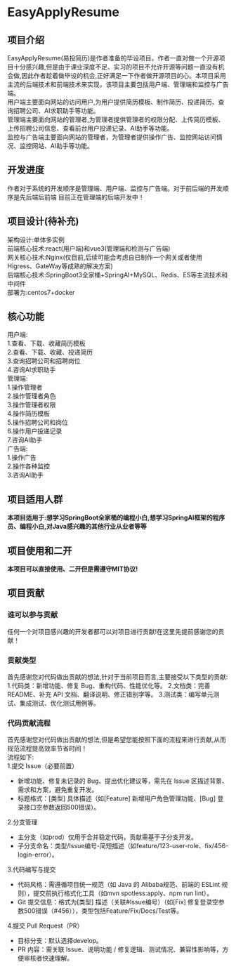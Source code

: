 # EasyApplyResume
## 项目介绍
EasyApplyResume(易投简历)是作者准备的毕设项目。作者一直对做一个开源项目十分感兴趣,但是由于课业深度不足、实习的项目不允许开源等问题一直没有机会做,因此作者趁着做毕设的机会,正好满足一下作者做开源项目的心。本项目采用主流的后端技术和前端技术来实现，该项目主要包括用户端、管理端和监控与广告端。<br>
用户端主要面向网站的访问用户,为用户提供简历模板、制作简历、投递简历、查询招聘公司、AI求职助手等功能。<br>
管理端主要面向网站的管理者,为管理者提供管理者的权限分配、上传简历模板、上传招聘公司信息、查看前台用户投递记录、AI助手等功能。<br>
监控与广告端主要面向网站的管理者，为管理者提供操作广告、监控网站访问情况、监控网站、AI助手等功能。
## 开发进度
作者对于系统的开发顺序是管理端、用户端、监控与广告端。对于前后端的开发顺序是先后端后前端
目前正在管理端的后端开发中！
## 项目设计(待补充)
架构设计:单体多实例<br>
前端核心技术:react(用户端)和vue3(管理端和检测与广告端)<br>
网关核心技术:Nginx(仅目前,后续可能会考虑自已制作一个网关或者使用Higress、GateWay等成熟的解决方案)<br>
后端核心技术:SpringBoot3全家桶+SpringAI+MySQL、Redis、ES等主流技术和中间件<br>
部署为:centos7+docker
## 核心功能
用户端:<br>
1.查看、下载、收藏简历模板<br>
2.查看、下载、收藏、投递简历<br>
3.查询招聘公司和招聘岗位<br>
4.咨询AI求职助手<br>
管理端:<br>
1.操作管理者<br>
2.操作管理者角色<br>
3.操作管理者权限<br>
4.操作简历模板<br>
5.操作招聘公司和岗位<br>
6.操作用户投递记录<br>
7.咨询AI助手<br>
广告端:<br>
1.操作广告<br>
2.操作各种监控<br>
3.咨询AI助手<br>
## 项目适用人群
**本项目适用于:想学习SpringBoot全家桶的编程小白,想学习SpringAI框架的程序员、编程小白,对Java感兴趣的其他行业从业者等等**
## 项目使用和二开
**本项目可以直接使用、二开但是需遵守MIT协议!**
## 项目贡献
### 谁可以参与贡献
任何一个对项目感兴趣的开发者都可以对项目进行贡献!在这里先提前感谢您的贡献！
### 贡献类型
首先感谢您对代码做出贡献的想法,针对于当前项目而言,主要接受以下类型的贡献:
1.代码类：新增功能、修复 Bug、重构代码、性能优化等。
2.文档类：完善 README、补充 API 文档、翻译说明、修正错别字等。
3.测试类：编写单元测试、集成测试、优化测试用例等。
### 代码贡献流程
首先感谢您对代码做出贡献的想法,但是希望您能按照下面的流程来进行贡献,从而规范流程提高效率节省时间！<br>
流程如下:<br>
1.提交 Issue（必要前置）
- 新增功能、修复未记录的 Bug、提出优化建议等，需先在 Issue 区描述背景、需求和方案，避免重复开发。<br>
- 标题格式：[类型] 具体描述（如[Feature] 新增用户角色管理功能、[Bug] 登录接口空参数返回500错误）。<br>

2.分支管理
- 主分支（如prod）仅用于合并稳定代码，贡献需基于子分支开发。<br>
- 子分支命名：类型/Issue编号-简短描述（如feature/123-user-role、fix/456-login-error）。<br>

3.代码编写与提交
- 代码风格：需遵循项目统一规范（如 Java 的 Alibaba规范、前端的 ESLint 规则），提交前执行格式化工具（如mvn spotless:apply、npm run lint）。<br>
- Git 提交信息：格式为[类型] 描述（关联#Issue编号）（如[Fix] 修复登录空参数500错误（#456）），类型包括Feature/Fix/Docs/Test等。<br>

4.提交 Pull Request（PR）
- 目标分支：默认选择develop。
- PR 内容：需关联 Issue、说明功能 / 修复逻辑、测试情况、兼容性影响等，方便审核者快速理解。
